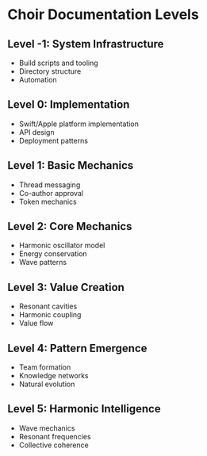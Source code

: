 # Choir Documentation Levels

## Level -1: System Infrastructure
- Build scripts and tooling
- Directory structure
- Automation

## Level 0: Implementation
- Swift/Apple platform implementation
- API design
- Deployment patterns

## Level 1: Basic Mechanics
- Thread messaging
- Co-author approval
- Token mechanics

## Level 2: Core Mechanics
- Harmonic oscillator model
- Energy conservation
- Wave patterns

## Level 3: Value Creation
- Resonant cavities
- Harmonic coupling
- Value flow

## Level 4: Pattern Emergence
- Team formation
- Knowledge networks
- Natural evolution

## Level 5: Harmonic Intelligence
- Wave mechanics
- Resonant frequencies
- Collective coherence
